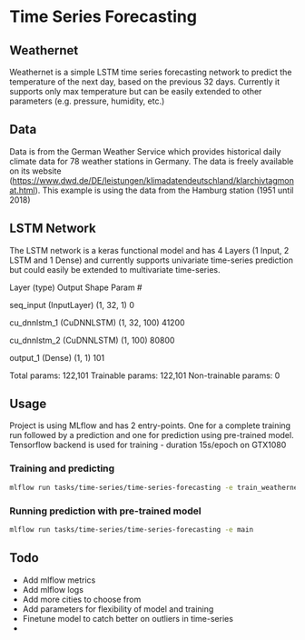 # Time Series Forecasting
## Weathernet

Weathernet is a simple LSTM time series forecasting network to predict the temperature of the next day, based on the previous 32 days. Currently it supports only max temperature but can be easily extended to other parameters (e.g. pressure, humidity, etc.)

## Data

Data is from the German Weather Service which provides historical daily climate data for 78 weather stations in Germany. The data is freely available on its website (https://www.dwd.de/DE/leistungen/klimadatendeutschland/klarchivtagmonat.html).
This example is using the data from the Hamburg station (1951 until 2018)

## LSTM Network

The LSTM network is a keras functional model and has 4 Layers (1 Input, 2 LSTM and 1 Dense) and currently supports univariate time-series prediction but could easily be extended to multivariate time-series. 


Layer (type)                 Output Shape              Param #

seq_input (InputLayer)       (1, 32, 1)                0 

cu_dnnlstm_1 (CuDNNLSTM)     (1, 32, 100)              41200

cu_dnnlstm_2 (CuDNNLSTM)     (1, 100)                  80800

output_1 (Dense)             (1, 1)                    101

Total params: 122,101
Trainable params: 122,101
Non-trainable params: 0


## Usage

Project is using MLflow and has 2 entry-points. One for a complete training run followed by a prediction and one for prediction using pre-trained model. 
Tensorflow backend is used for training - duration 15s/epoch on GTX1080

### Training and predicting
```bash
mlflow run tasks/time-series/time-series-forecasting -e train_weathernet
```

### Running prediction with pre-trained model
```bash
mlflow run tasks/time-series/time-series-forecasting -e main
```

## Todo
- Add mlflow metrics
- Add mlflow logs
- Add more cities to choose from
- Add parameters for flexibility of model and training
- Finetune model to catch better on outliers in time-series
- 



